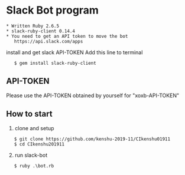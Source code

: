 # Slack Bot program

```
* Written Ruby 2.6.5
* slack-ruby-client 0.14.4
* You need to get an API token to move the bot
   https://api.slack.com/apps
```

install and get slack API-TOKEN
  Add this line to terminal

```
   $ gem install slack-ruby-client
```

## API-TOKEN
Please use the API-TOKEN obtained by yourself for "xoxb-API-TOKEN"

## How to start

1. clone and setup

```
   $ git clone https://github.com/kenshu-2019-11/CIkenshu01911
   $ cd CIkenshu201911
```

2. run slack-bot

```
   $ ruby .\bot.rb
```
